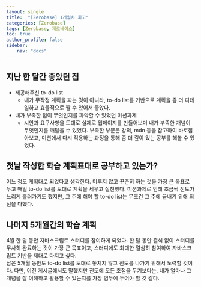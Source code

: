 ```yaml
---
layout: single
title:  "[Zerobase] 1개월차 회고"
categories: [Zerobase]
tags: [Zerobase, 제로베이스]
toc: true
author_profile: false
sidebar:
    nav: "docs"
---
```


## 지난 한 달간 좋았던 점
- 제공해주신 to-do list
    - 내가 무작정 계획을 짜는 것이 아니라, to-do list를 기반으로 계획을 좀 더 디테일하고 효율적으로 짤 수 있어서 좋았다.
- 내가 부족한 점이 무엇인지를 파악할 수 있었던 미션과제
    - 시안과 요구사항을 토대로 실제로 웹페이지를 만들어보며 내가 부족한 개념이 무엇인지를 깨달을 수 있었다. 부족한 부분은 강의, mdn 등을 참고하여 바로잡아보고, 미션에서 다시 적용하는 과정을 통해 좀 더 깊이 있는 공부를 해볼 수 있었다.

## 첫날 작성한 학습 계획표대로 공부하고 있는가?
어느 정도 계획대로 되었다고 생각한다. 미루지 않고 꾸준히 하는 것을 가장 큰 목표로 두고 매일 to-do list를 토대로 계획을 세우고 실천했다. 미션과제로 인해 조금씩 진도가 느리게 흘러가기도 했지만, 그 주에 해야 할 to-do list는 무조건 그 주에 끝내기 위해 최선을 다했다.

## 나머지 5개월간의 학습 계획
4월 한 달 동안 자바스크립트 스터디를 참여하게 되었다. 한 달 동안 결석 없이 스터디를 무사히 완료하는 것이 가장 큰 목표이고, 스터디에도 최대한 열심히 참여하여 자바스크립트 기반을 제대로 다지고 싶다. <br>
남은 5개월 동안도 to-do list를 토대로 놓치지 않고 진도를 나가기 위해서 노력할 것이다. 다만, 이전 게시글에서도 말했지만 진도에 모든 초점을 두기보다는, 내가 얼마나 그 개념을 잘 이해하고 활용할 수 있는지를 가장 염두에 두어야 할 것 같다. 